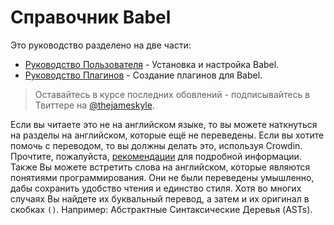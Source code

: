 # Справочник Babel

Это руководство разделено на две части:

  * [Руководство Пользователя](user-handbook.md) - Установка и настройка Babel.
  * [Руководство Плагинов](plugin-handbook.md) - Создание плагинов для Babel.

> Оставайтесь в курсе последних обовлений - подписывайтесь в Твиттере на [@thejameskyle](https://twitter.com/thejameskyle).

Если вы читаете это не на английском языке, то вы можете наткнуться на разделы на английском, которые ещё не переведены. Если вы хотите помочь с переводом, то вы должны делать это, используя Crowdin. Прочтите, пожалуйста, [рекомендации](/CONTRIBUTING.md) для подробной информации. Также Вы можете встретить слова на английском, которые являются понятиями программирования. Они не были переведены умышленно, дабы сохранить удобство чтения и единство стиля. Хотя во многих случаях Вы найдете их буквальный перевод, а затем и их оригинал в скобках `()`. Например: Абстрактные Синтаксические Деревья (ASTs).
